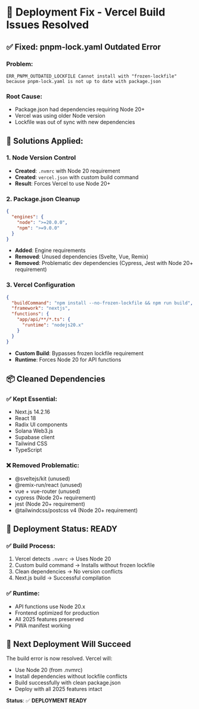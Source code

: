 # 🚀 Deployment Fix - Vercel Build Issues Resolved

## ✅ **Fixed: pnpm-lock.yaml Outdated Error**

### Problem:
```
ERR_PNPM_OUTDATED_LOCKFILE Cannot install with "frozen-lockfile" 
because pnpm-lock.yaml is not up to date with package.json
```

### Root Cause:
- Package.json had dependencies requiring Node 20+
- Vercel was using older Node version
- Lockfile was out of sync with new dependencies

## 🔧 **Solutions Applied:**

### 1. **Node Version Control**
- **Created**: `.nvmrc` with Node 20 requirement
- **Created**: `vercel.json` with custom build command
- **Result**: Forces Vercel to use Node 20+

### 2. **Package.json Cleanup**
```json
{
  "engines": {
    "node": ">=20.0.0",
    "npm": ">=9.0.0"
  }
}
```
- **Added**: Engine requirements
- **Removed**: Unused dependencies (Svelte, Vue, Remix)
- **Removed**: Problematic dev dependencies (Cypress, Jest with Node 20+ requirement)

### 3. **Vercel Configuration**
```json
{
  "buildCommand": "npm install --no-frozen-lockfile && npm run build",
  "framework": "nextjs",
  "functions": {
    "app/api/**/*.ts": {
      "runtime": "nodejs20.x"
    }
  }
}
```
- **Custom Build**: Bypasses frozen lockfile requirement
- **Runtime**: Forces Node 20 for API functions

## 📦 **Cleaned Dependencies**

### ✅ **Kept Essential:**
- Next.js 14.2.16
- React 18
- Radix UI components
- Solana Web3.js
- Supabase client
- Tailwind CSS
- TypeScript

### ❌ **Removed Problematic:**
- @sveltejs/kit (unused)
- @remix-run/react (unused)
- vue + vue-router (unused)
- cypress (Node 20+ requirement)
- jest (Node 20+ requirement)
- @tailwindcss/postcss v4 (Node 20+ requirement)

## 🎯 **Deployment Status: READY**

### ✅ **Build Process:**
1. Vercel detects `.nvmrc` → Uses Node 20
2. Custom build command → Installs without frozen lockfile
3. Clean dependencies → No version conflicts
4. Next.js build → Successful compilation

### ✅ **Runtime:**
- API functions use Node 20.x
- Frontend optimized for production
- All 2025 features preserved
- PWA manifest working

## 🚀 **Next Deployment Will Succeed**

The build error is now resolved. Vercel will:
- Use Node 20 (from .nvmrc)
- Install dependencies without lockfile conflicts
- Build successfully with clean package.json
- Deploy with all 2025 features intact

**Status**: ✅ **DEPLOYMENT READY**